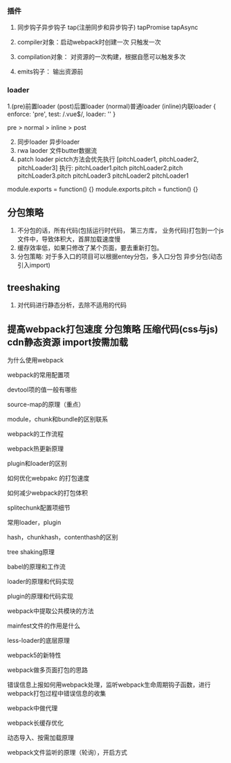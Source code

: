 ### 插件
1. 同步钩子异步钩子 tap(注册同步和异步钩子) tapPromise tapAsync
2. compiler对象：启动webpack时创建一次 只触发一次
2. compilation对象： 对资源的一次构建，根据自愿可以触发多次

4. emits钩子： 输出资源前


### loader
1.(pre)前置loader  (post)后置loader  (normal)普通loader   (inline)内联loader
     { 
        enforce: 'pre',
        test: /\.vue$/,
        loader: ''
      }

pre > normal > inline > post

2. 同步loader  异步loader
3. rwa laoder 文件butter数据流
4. patch loader  pictch方法会优先执行
[pitchLoader1, pitchLoader2, pitchLoader3]
执行: pitchLoader1.pitch pitchLoader2.pitch pitchLoader3.pitch  pitchLoader3 pitchLoader2 pitchLoader1

module.exports = function() {}
module.exports.pitch = function() {}


## 分包策略
1. 不分包的话，所有代码(包括运行时代码， 第三方库， 业务代码)打包到一个js文件中，导致体积大，首屏加载速度慢
2. 缓存效率低，如果只修改了某个页面，要去重新打包。
3. 分包策略: 对于多入口的项目可以根据entey分包，多入口分包
   异步分包(动态引入import)


## treeshaking
1. 对代码进行静态分析，去除不适用的代码



## 提高webpack打包速度  分包策略 压缩代码(css与js) cdn静态资源  import按需加载

为什么使用webpack

webpack的常用配置项

devtool项的值一般有哪些

source-map的原理（重点）

module，chunk和bundle的区别联系

webpack的工作流程

webpack热更新原理

plugin和loader的区别

如何优化webpakc 的打包速度

如何减少webpack的打包体积

splitechunk配置项细节

常用loader，plugin

hash，chunkhash，contenthash的区别

tree shaking原理

babel的原理和工作流

loader的原理和代码实现

plugin的原理和代码实现

webpack中提取公共模块的方法

mainfest文件的作用是什么

less-loader的底层原理

webpack5的新特性

webpack做多页面打包的思路

错误信息上报如何用webpack处理，监听webpack生命周期钩子函数，进行webpack打包过程中错误信息的收集

webpack中做代理

webpack长缓存优化

动态导入、按需加载原理

webpack文件监听的原理（轮询），开启方式